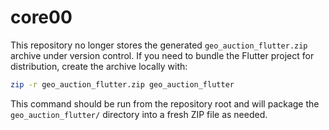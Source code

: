 # core00

This repository no longer stores the generated `geo_auction_flutter.zip` archive under version control.
If you need to bundle the Flutter project for distribution, create the archive locally with:

```bash
zip -r geo_auction_flutter.zip geo_auction_flutter
```

This command should be run from the repository root and will package the `geo_auction_flutter/` directory into a
fresh ZIP file as needed.
